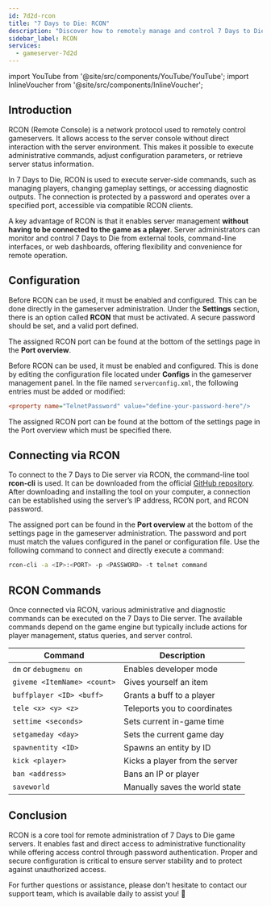 ```yaml
---
id: 7d2d-rcon
title: "7 Days to Die: RCON"
description: "Discover how to remotely manage and control 7 Days to Die servers securely without in-game access for efficient server administration → Learn more now"
sidebar_label: RCON
services:
  - gameserver-7d2d
---
```


import YouTube from '@site/src/components/YouTube/YouTube';
import InlineVoucher from '@site/src/components/InlineVoucher';

## Introduction

RCON (Remote Console) is a network protocol used to remotely control gameservers. It allows access to the server console without direct interaction with the server environment. This makes it possible to execute administrative commands, adjust configuration parameters, or retrieve server status information.

In 7 Days to Die, RCON is used to execute server-side commands, such as managing players, changing gameplay settings, or accessing diagnostic outputs. The connection is protected by a password and operates over a specified port, accessible via compatible RCON clients.

A key advantage of RCON is that it enables server management **without having to be connected to the game as a player**. Server administrators can monitor and control 7 Days to Die from external tools, command-line interfaces, or web dashboards, offering flexibility and convenience for remote operation.

<InlineVoucher />

## Configuration

Before RCON can be used, it must be enabled and configured. This can be done directly in the gameserver administration. Under the **Settings** section, there is an option called **RCON** that must be activated. A secure password should be set, and a valid port defined. 

The assigned RCON port can be found at the bottom of the settings page in the **Port overview**. 

Before RCON can be used, it must be enabled and configured. This is done by editing the configuration file located under **Configs** in the gameserver management panel. In the file named `serverconfig.xml`, the following entries must be added or modified:

```cfg
<property name="TelnetPassword" value="define-your-password-here"/>
```
The assigned RCON port can be found at the bottom of the settings page in the Port overview which must be specified there.



## Connecting via RCON

To connect to the 7 Days to Die server via RCON, the command-line tool **rcon-cli** is used. It can be downloaded from the official [GitHub repository](https://github.com/gorcon/rcon-cli). After downloading and installing the tool on your computer, a connection can be established using the server’s IP address, RCON port, and RCON password.

The assigned port can be found in the **Port overview** at the bottom of the settings page in the gameserver administration. The password and port must match the values configured in the panel or configuration file. Use the following command to connect and directly execute a command:

```bash
rcon-cli -a <IP>:<PORT> -p <PASSWORD> -t telnet command
```



## RCON Commands

Once connected via RCON, various administrative and diagnostic commands can be executed on the 7 Days to Die server. The available commands depend on the game engine but typically include actions for player management, status queries, and server control.

| Command                | Description                                    |
|------------------------|------------------------------------------------|
| `dm` or `debugmenu on`  | Enables developer mode                         |
| `giveme <ItemName> <count>` | Gives yourself an item                     |
| `buffplayer <ID> <buff>` | Grants a buff to a player                      |
| `tele <x> <y> <z>`     | Teleports you to coordinates                    |
| `settime <seconds>`     | Sets current in-game time                      |
| `setgameday <day>`      | Sets the current game day                      |
| `spawnentity <ID>`      | Spawns an entity by ID                         |
| `kick <player>`         | Kicks a player from the server                  |
| `ban <address>`         | Bans an IP or player                            |
| `saveworld`             | Manually saves the world state            |



## Conclusion

RCON is a core tool for remote administration of 7 Days to Die game servers. It enables fast and direct access to administrative functionality while offering access control through password authentication. Proper and secure configuration is critical to ensure server stability and to protect against unauthorized access.

For further questions or assistance, please don't hesitate to contact our support team, which is available daily to assist you! 🙂

<InlineVoucher />
